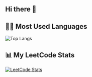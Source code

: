 ## Hi there 👋

## 🧑‍💻 Most Used Languages
![Top Langs](https://github-readme-stats.vercel.app/api/top-langs/?username=panditashushukl&layout=compact&theme=radical&cache_seconds=3600)



## 📊 My LeetCode Stats

[![LeetCode Stats](https://leetcard.jacoblin.cool/panditashushukl?theme=chartreuse&font=Jolly%20Lodger&ext=heatmap)](https://leetcode.com/panditashushukl/)

<!--
**panditashushukl/panditashushukl** is a ✨ _special_ ✨ repository because its `README.md` (this file) appears on your GitHub profile.

Here are some ideas to get you started:

- 🔭 I’m currently working on ...
- 🌱 I’m currently learning ...
- 👯 I’m looking to collaborate on ...
- 🤔 I’m looking for help with ...
- 💬 Ask me about ...
- 📫 How to reach me: ...
- 😄 Pronouns: ...
- ⚡ Fun fact: ...
-->
